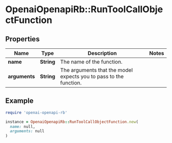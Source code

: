 # OpenaiOpenapiRb::RunToolCallObjectFunction

## Properties

| Name | Type | Description | Notes |
| ---- | ---- | ----------- | ----- |
| **name** | **String** | The name of the function. |  |
| **arguments** | **String** | The arguments that the model expects you to pass to the function. |  |

## Example

```ruby
require 'openai-openapi-rb'

instance = OpenaiOpenapiRb::RunToolCallObjectFunction.new(
  name: null,
  arguments: null
)
```

